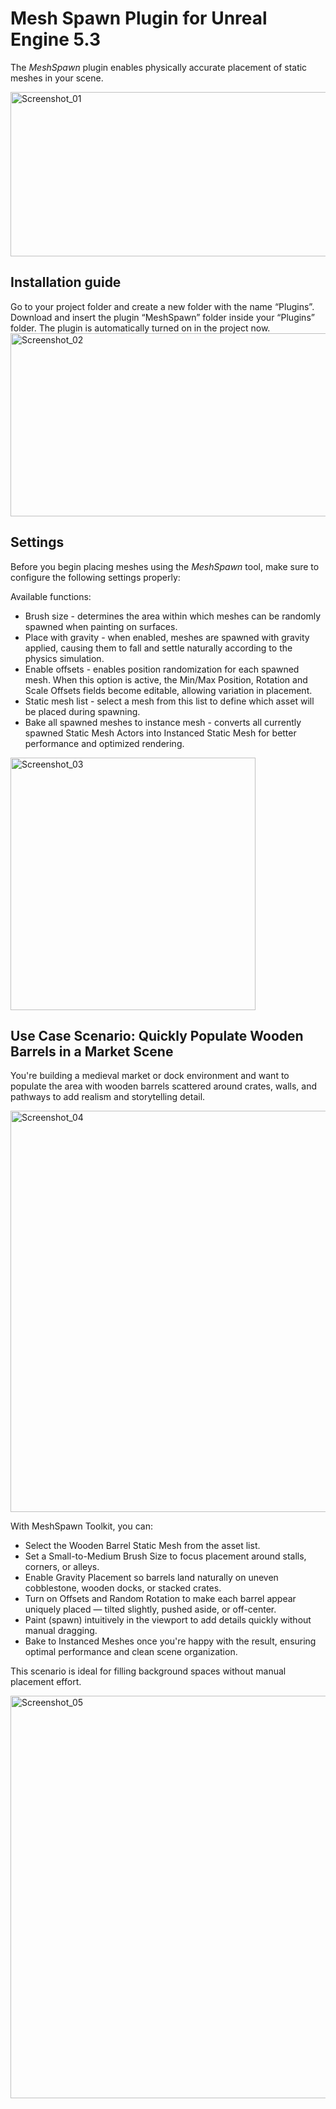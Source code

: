 # Mesh Spawn Plugin for Unreal Engine 5.3

The *MeshSpawn* plugin enables physically accurate placement of static meshes in your scene.

<img width="730" height="263" alt="Screenshot_01" src="https://github.com/user-attachments/assets/b46ad7d5-a595-4ce5-8fac-a16038aa41f6" />

## Installation guide

Go to your project folder and create a new folder with the name “Plugins”. Download and insert the plugin “MeshSpawn” folder inside your “Plugins” folder. The plugin is automatically turned on in the project now.
<img width="534" height="293" alt="Screenshot_02" src="https://github.com/user-attachments/assets/82814690-c997-47e6-84a4-3eb7998512ff" />

## Settings

Before you begin placing meshes using the *MeshSpawn* tool, make sure to configure the following settings properly:

Available functions:

- Brush size - determines the area within which meshes can be randomly spawned when painting on surfaces.
- Place with gravity - when enabled, meshes are spawned with gravity applied, causing them to fall and settle naturally according to the physics simulation.
- Enable offsets - enables position randomization for each spawned mesh. When this option is active, the Min/Max Position, Rotation and Scale Offsets fields become editable, allowing variation in placement.
- Static mesh list - select a mesh from this list to define which asset will be placed during spawning.
- Bake all spawned meshes to instance mesh - converts all currently spawned Static Mesh Actors into Instanced Static Mesh for better performance and optimized rendering.

<img width="392" height="404" alt="Screenshot_03" src="https://github.com/user-attachments/assets/7da65a20-a366-4adc-88db-6db4715a1344" />

## Use Case Scenario: Quickly Populate Wooden Barrels in a Market Scene

You're building a medieval market or dock environment and want to populate the area with wooden barrels scattered around crates, walls, and pathways to add realism and storytelling detail. 

<img width="1498" height="642" alt="Screenshot_04" src="https://github.com/user-attachments/assets/9d7e99c7-248a-496d-b8b4-bd42606d92b1" />

With MeshSpawn Toolkit, you can: 

- Select the Wooden Barrel Static Mesh from the asset list.
- Set a Small-to-Medium Brush Size to focus placement around stalls, corners, or alleys.
- Enable Gravity Placement so barrels land naturally on uneven cobblestone, wooden docks, or stacked crates.
- Turn on Offsets and Random Rotation to make each barrel appear uniquely placed — tilted slightly, pushed aside, or off-center.
- Paint (spawn) intuitively in the viewport to add details quickly without manual dragging.
- Bake to Instanced Meshes once you're happy with the result, ensuring optimal performance and clean scene organization.

This scenario is ideal for filling background spaces without manual placement effort.

<img width="1913" height="644" alt="Screenshot_05" src="https://github.com/user-attachments/assets/4c9b6dac-1821-451b-b430-e942841be8ed" />

